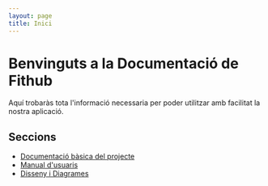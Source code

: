 ```yaml
---
layout: page
title: Inici
---
```

# Benvinguts a la Documentació de Fithub

Aquí trobaràs tota l'informació necessaria per poder utilitzar amb facilitat la nostra aplicació.

## Seccions

- [Documentació bàsica del projecte](README.md)
- [Manual d'usuaris](Manual_Usuaris/Manual%20d'usuaris.pdf)
- [Disseny i Diagrames](Diseny/README.md)
